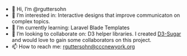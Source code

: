 - 👋 Hi, I’m @rguttersohn
- 👀 I’m interested in: Interactive designs that improve communicaton on complex topics.
- 🌱 I’m currently learning: Laravel Blade Templates
- 💞️ I’m looking to collaborate on: D3 helper libraries. I created [D3-Sugar](https://github.com/rguttersohn/d3-sugar) and would love to gain some collaborators on this project.
- 📫 How to reach me: rguttersohn@cccnewyork.org

<!---
rguttersohn/rguttersohn is a ✨ special ✨ repository because its `README.md` (this file) appears on your GitHub profile.
You can click the Preview link to take a look at your changes.
--->
